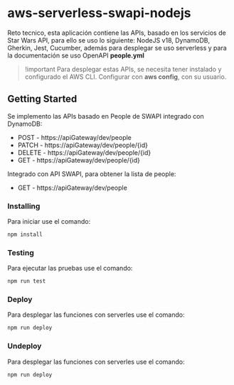 # aws-serverless-swapi-nodejs

Reto tecnico, esta aplicación contiene las APIs, basado en los servicios de Star Wars API, para ello se uso lo siguiente: NodeJS v18, DynamoDB, Gherkin, Jest, Cucumber, además para desplegar se uso serverless y para la documentación se uso OpenAPI **people.yml**

> !important
> Para desplegar estas APIs, se necesita tener instalado y configurado el AWS CLI. Configurar con **aws config**, con su usuario.

## Getting Started

Se implemento las APIs basado en People de SWAPI integrado con DynamoDB:

* POST - https://apiGateway/dev/people
* PATCH - https://apiGateway/dev/people/{id}
* DELETE - https://apiGateway/dev/people/{id}
* GET - https://apiGateway/dev/people/{id}

Integrado con API SWAPI, para obtener la lista de people:

* GET - https://apiGateway/dev/people

### Installing

Para iniciar use el comando:

```bash
npm install
```

### Testing

Para ejecutar las pruebas use el comando:

```bash
npm run test
```

### Deploy

Para desplegar las funciones con serverles use el comando:

```bash
npm run deploy
```

### Undeploy

Para desplegar las funciones con serverles use el comando:

```bash
npm run deploy
```